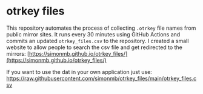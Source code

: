 # otrkey files
This repository automates the process of collecting `.otrkey` file names from public mirror sites.
It runs every 30 minutes using GitHub Actions and commits an updated `otrkey_files.csv` to the repository.
I created a small website to allow people to search the csv file and get redirected to the mirrors: [https://simonmb.github.io/otrkey_files/](https://simonmb.github.io/otrkey_files/)

If you want to use the dat in your own application just use: https://raw.githubusercontent.com/simonmb/otrkey_files/main/otrkey_files.csv
